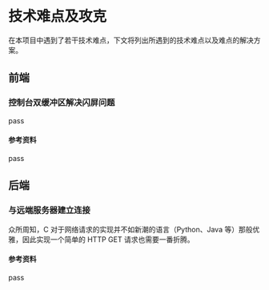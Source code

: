 # 技术难点及攻克

在本项目中遇到了若干技术难点，下文将列出所遇到的技术难点以及难点的解决方案。

## 前端

### 控制台双缓冲区解决闪屏问题

pass

#### 参考资料

pass

## 后端

### 与远端服务器建立连接

众所周知，C 对于网络请求的实现并不如新潮的语言（Python、Java 等）那般优雅，因此实现一个简单的 HTTP GET 请求也需要一番折腾。

#### 参考资料

pass